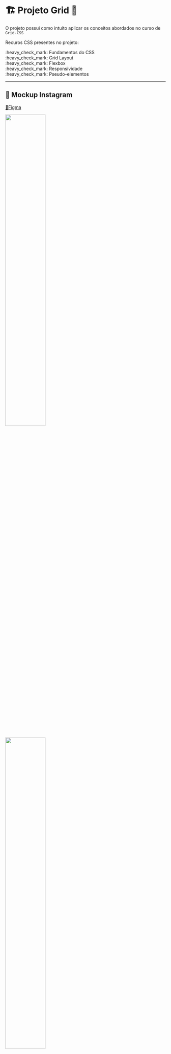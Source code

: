 # :building_construction: Projeto Grid :construction:

O projeto possui como intuito aplicar os conceitos abordados no curso de `Grid-CSS`

<p>Recuros CSS presentes no projeto:</p>

<p>
    :heavy_check_mark: Fundamentos do CSS <br>
    :heavy_check_mark: Grid Layout <br>
    :heavy_check_mark: Flexbox <br>
    :heavy_check_mark: Responsividade <br>
    :heavy_check_mark: Pseudo-elementos <br>
</p>

---

## 🎨 Mockup Instagram

[🎨Figma](https://www.figma.com/file/BQxUWevqbZ3kvjtQ0cRPn9/CSS-Grid?type=design&node-id=143%3A2&mode=design&t=4PFnPRUUXmOh5k4S-1)

[](https://github.com/FabioFlorencio/Grid-CSS/blob/master/img/%F0%9F%92%BB%20Desktop.png)
<img src="/img/💻 Desktop.png" width="50%">
[](https://github.com/FabioFlorencio/Grid-CSS/blob/master/img/%F0%9F%93%B1%20Mobile.png)
<img src="/img/📱%20Mobile.png" width="50%">

## :iphone: Media Queries :desktop_computer: 

![ezgif com-video-to-gif](https://github.com/FabioFlorencio/Grid-CSS/assets/78650091/2c8001fb-6611-4629-a62e-8c5fa6b16e92)

---



